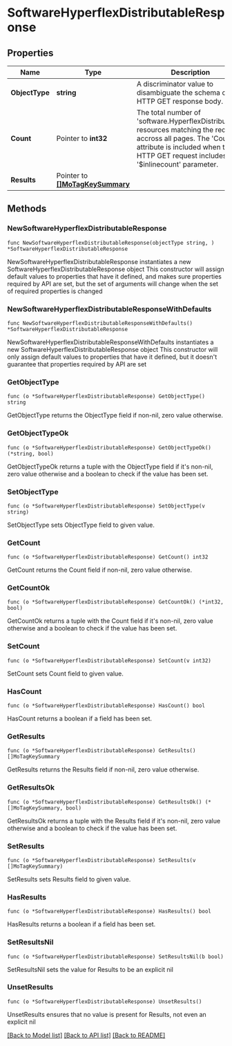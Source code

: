 # SoftwareHyperflexDistributableResponse

## Properties

Name | Type | Description | Notes
------------ | ------------- | ------------- | -------------
**ObjectType** | **string** | A discriminator value to disambiguate the schema of a HTTP GET response body. | 
**Count** | Pointer to **int32** | The total number of &#39;software.HyperflexDistributable&#39; resources matching the request, accross all pages. The &#39;Count&#39; attribute is included when the HTTP GET request includes the &#39;$inlinecount&#39; parameter. | [optional] 
**Results** | Pointer to [**[]MoTagKeySummary**](mo.TagKeySummary.md) |  | [optional] 

## Methods

### NewSoftwareHyperflexDistributableResponse

`func NewSoftwareHyperflexDistributableResponse(objectType string, ) *SoftwareHyperflexDistributableResponse`

NewSoftwareHyperflexDistributableResponse instantiates a new SoftwareHyperflexDistributableResponse object
This constructor will assign default values to properties that have it defined,
and makes sure properties required by API are set, but the set of arguments
will change when the set of required properties is changed

### NewSoftwareHyperflexDistributableResponseWithDefaults

`func NewSoftwareHyperflexDistributableResponseWithDefaults() *SoftwareHyperflexDistributableResponse`

NewSoftwareHyperflexDistributableResponseWithDefaults instantiates a new SoftwareHyperflexDistributableResponse object
This constructor will only assign default values to properties that have it defined,
but it doesn't guarantee that properties required by API are set

### GetObjectType

`func (o *SoftwareHyperflexDistributableResponse) GetObjectType() string`

GetObjectType returns the ObjectType field if non-nil, zero value otherwise.

### GetObjectTypeOk

`func (o *SoftwareHyperflexDistributableResponse) GetObjectTypeOk() (*string, bool)`

GetObjectTypeOk returns a tuple with the ObjectType field if it's non-nil, zero value otherwise
and a boolean to check if the value has been set.

### SetObjectType

`func (o *SoftwareHyperflexDistributableResponse) SetObjectType(v string)`

SetObjectType sets ObjectType field to given value.


### GetCount

`func (o *SoftwareHyperflexDistributableResponse) GetCount() int32`

GetCount returns the Count field if non-nil, zero value otherwise.

### GetCountOk

`func (o *SoftwareHyperflexDistributableResponse) GetCountOk() (*int32, bool)`

GetCountOk returns a tuple with the Count field if it's non-nil, zero value otherwise
and a boolean to check if the value has been set.

### SetCount

`func (o *SoftwareHyperflexDistributableResponse) SetCount(v int32)`

SetCount sets Count field to given value.

### HasCount

`func (o *SoftwareHyperflexDistributableResponse) HasCount() bool`

HasCount returns a boolean if a field has been set.

### GetResults

`func (o *SoftwareHyperflexDistributableResponse) GetResults() []MoTagKeySummary`

GetResults returns the Results field if non-nil, zero value otherwise.

### GetResultsOk

`func (o *SoftwareHyperflexDistributableResponse) GetResultsOk() (*[]MoTagKeySummary, bool)`

GetResultsOk returns a tuple with the Results field if it's non-nil, zero value otherwise
and a boolean to check if the value has been set.

### SetResults

`func (o *SoftwareHyperflexDistributableResponse) SetResults(v []MoTagKeySummary)`

SetResults sets Results field to given value.

### HasResults

`func (o *SoftwareHyperflexDistributableResponse) HasResults() bool`

HasResults returns a boolean if a field has been set.

### SetResultsNil

`func (o *SoftwareHyperflexDistributableResponse) SetResultsNil(b bool)`

 SetResultsNil sets the value for Results to be an explicit nil

### UnsetResults
`func (o *SoftwareHyperflexDistributableResponse) UnsetResults()`

UnsetResults ensures that no value is present for Results, not even an explicit nil

[[Back to Model list]](../README.md#documentation-for-models) [[Back to API list]](../README.md#documentation-for-api-endpoints) [[Back to README]](../README.md)


